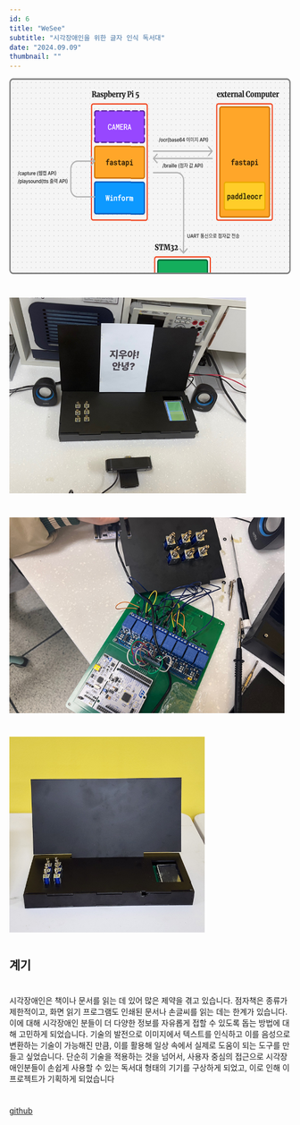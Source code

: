 ```yaml
---
id: 6
title: "WeSee"
subtitle: "시각장애인을 위한 글자 인식 독서대"
date: "2024.09.09"
thumbnail: ""
---
```


<img src="../../static/image/WESEE1.png" height="350px">

#

<img src="../../static/image/WESEE2.png" height="350px">

#

<img src="../../static/image/WESEE3.png" height="350px">

#

<img src="../../static/image/WESEE4.png" height="350px">

#
## 계기
#
시각장애인은 책이나 문서를 읽는 데 있어 많은 제약을 겪고 있습니다. 점자책은 종류가 제한적이고, 화면 읽기 프로그램도 인쇄된 문서나 손글씨를 읽는 데는 한계가 있습니다. 
이에 대해 시각장애인 분들이 더 다양한 정보를 자유롭게 접할 수 있도록 돕는 방법에 대해 고민하게 되었습니다.
기술의 발전으로 이미지에서 텍스트를 인식하고 이를 음성으로 변환하는 기술이 가능해진 만큼, 이를 활용해 일상 속에서 실제로 도움이 되는 도구를 만들고 싶었습니다. 
단순히 기술을 적용하는 것을 넘어서, 사용자 중심의 접근으로 시각장애인분들이 손쉽게 사용할 수 있는 독서대 형태의 기기를 구상하게 되었고, 이로 인해 이 프로젝트가 기획하게 되었습니다


#
##
#
[github](https://github.com/gyumingim/WESEE_BE)